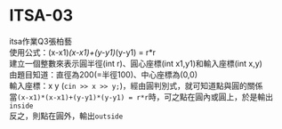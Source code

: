 # ITSA-03
itsa作業Q3張柏藝  
使用公式：(x-x1)*(x-x1)+(y-y1)*(y-y1) = r*r  
建立一個整數來表示圓半徑(int r)、圓心座標(int x1,y1)和輸入座標(int x,y)  
由題目知道：直徑為200(=半徑100)、中心座標為(0,0)  
輸入座標：x y (`cin >> x >> y;`)，經由圓判別式，就可知道點與圓的關係  
當`(x-x1)*(x-x1)+(y-y1)*(y-y1) = r*r`時，可之點在圓內或圓上，於是輸出`inside`  
反之，則點在圓外，輸出`outside`



